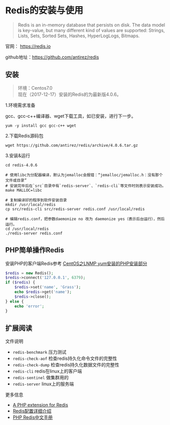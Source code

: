 Redis的安装与使用
================

> Redis is an in-memory database that persists on disk. The data model is key-value, but many different kind of values are supported: Strings, Lists, Sets, Sorted Sets, Hashes, HyperLogLogs, Bitmaps.

官网：
<https://redis.io>

github地址：<https://github.com/antirez/redis>


## 安装

> 环境：Centos7.0  
> 现在（2017-12-17）安装的Redis的为最新版4.0.6。

1.环境需求准备

gcc、gcc-c++编译器、wget下载工具，如已安装，进行下一步。

```shell
yum -y install gcc gcc-c++ wget
```

2.下载Redis源码包

```shell
wget https://github.com/antirez/redis/archive/4.0.6.tar.gz
```

3.安装&运行

```shell
cd redis-4.0.6

# 使用libc为分配器编译，默认为jemalloc会报错：“jemalloc/jemalloc.h：没有那个文件或目录”
# 安装完毕后在`src`目录中有`redis-server`、`redis-cli`等文件时则表示安装成功。
make MALLOC=libc

# 复制编译好的程序到软件安装目录
mkdir /usr/local/redis
cp src/redis-cli src/redis-server redis.conf /usr/local/redis

# 编辑redis.conf，把参数daemonize no 改为 daemonize yes（表示后台运行），然后运行。
cd /usr/local/redis
./redis-server redis.conf
```


## PHP简单操作Redis

安装PHP的客户端Redis参考 [CentOS之LNMP yum安装的PHP安装部分](../environment/lnmp-install-yum.md#安装mysqlnginxphp)

```php
$redis = new Redis();
$redis->connect('127.0.0.1', 6379);
if ($redis) {
    $redis->set('name', 'Grass');
    echo $redis->get('name');
    $redis->close();
} else {
    echo 'error';
}
```


## 扩展阅读

文件说明

* `redis-benchmark`        压力测试
* `redis-check-aof`        检查redis持久化命令文件的完整性
* `redis-check-dump`       检查redis持久化数据文件的完整性
* `redis-cli`              redis在linux上的客户端
* `redis-sentinel`         做集群用的
* `redis-server`           linux上的服务端

更多信息

* [A PHP extension for Redis](https://github.com/phpredis/phpredis)
* [Redis配置详细介绍](http://blog.csdn.net/neubuffer/article/details/17003909)
* [PHP Redis中文手册](http://www.cnblogs.com/ikodota/archive/2012/03/05/php_redis_cn.html)
